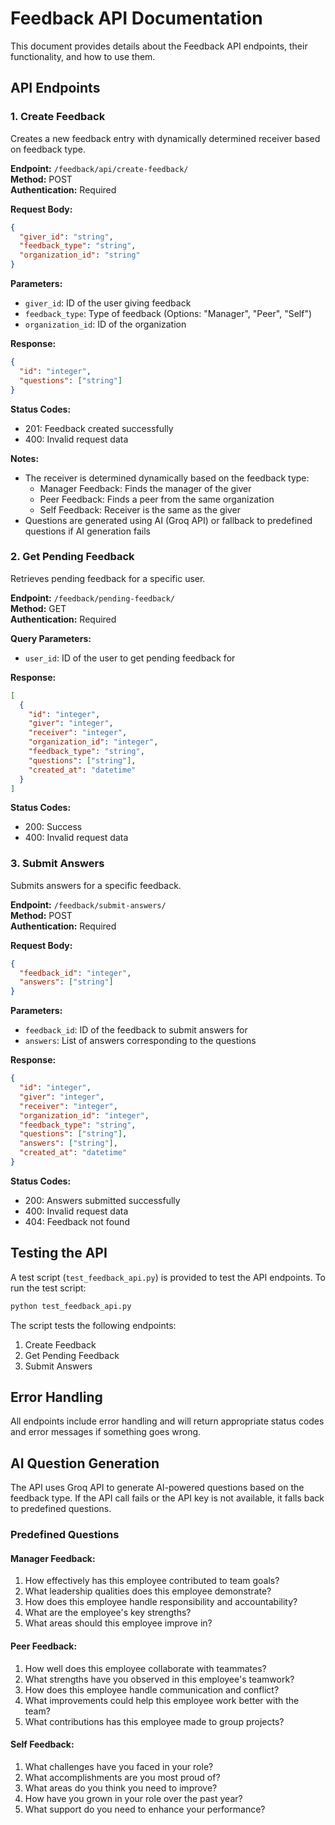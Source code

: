 # Feedback API Documentation

This document provides details about the Feedback API endpoints, their functionality, and how to use them.

## API Endpoints

### 1. Create Feedback

Creates a new feedback entry with dynamically determined receiver based on feedback type.

**Endpoint:** `/feedback/api/create-feedback/`  
**Method:** POST  
**Authentication:** Required

**Request Body:**
```json
{
  "giver_id": "string",
  "feedback_type": "string",
  "organization_id": "string"
}
```

**Parameters:**
- `giver_id`: ID of the user giving feedback
- `feedback_type`: Type of feedback (Options: "Manager", "Peer", "Self")
- `organization_id`: ID of the organization

**Response:**
```json
{
  "id": "integer",
  "questions": ["string"]
}
```

**Status Codes:**
- 201: Feedback created successfully
- 400: Invalid request data

**Notes:**
- The receiver is determined dynamically based on the feedback type:
  - Manager Feedback: Finds the manager of the giver
  - Peer Feedback: Finds a peer from the same organization
  - Self Feedback: Receiver is the same as the giver
- Questions are generated using AI (Groq API) or fallback to predefined questions if AI generation fails

### 2. Get Pending Feedback

Retrieves pending feedback for a specific user.

**Endpoint:** `/feedback/pending-feedback/`  
**Method:** GET  
**Authentication:** Required

**Query Parameters:**
- `user_id`: ID of the user to get pending feedback for

**Response:**
```json
[
  {
    "id": "integer",
    "giver": "integer",
    "receiver": "integer",
    "organization_id": "integer",
    "feedback_type": "string",
    "questions": ["string"],
    "created_at": "datetime"
  }
]
```

**Status Codes:**
- 200: Success
- 400: Invalid request data

### 3. Submit Answers

Submits answers for a specific feedback.

**Endpoint:** `/feedback/submit-answers/`  
**Method:** POST  
**Authentication:** Required

**Request Body:**
```json
{
  "feedback_id": "integer",
  "answers": ["string"]
}
```

**Parameters:**
- `feedback_id`: ID of the feedback to submit answers for
- `answers`: List of answers corresponding to the questions

**Response:**
```json
{
  "id": "integer",
  "giver": "integer",
  "receiver": "integer",
  "organization_id": "integer",
  "feedback_type": "string",
  "questions": ["string"],
  "answers": ["string"],
  "created_at": "datetime"
}
```

**Status Codes:**
- 200: Answers submitted successfully
- 400: Invalid request data
- 404: Feedback not found

## Testing the API

A test script (`test_feedback_api.py`) is provided to test the API endpoints. To run the test script:

```bash
python test_feedback_api.py
```

The script tests the following endpoints:
1. Create Feedback
2. Get Pending Feedback
3. Submit Answers

## Error Handling

All endpoints include error handling and will return appropriate status codes and error messages if something goes wrong.

## AI Question Generation

The API uses Groq API to generate AI-powered questions based on the feedback type. If the API call fails or the API key is not available, it falls back to predefined questions.

### Predefined Questions

#### Manager Feedback:
1. How effectively has this employee contributed to team goals?
2. What leadership qualities does this employee demonstrate?
3. How does this employee handle responsibility and accountability?
4. What are the employee's key strengths?
5. What areas should this employee improve in?

#### Peer Feedback:
1. How well does this employee collaborate with teammates?
2. What strengths have you observed in this employee's teamwork?
3. How does this employee handle communication and conflict?
4. What improvements could help this employee work better with the team?
5. What contributions has this employee made to group projects?

#### Self Feedback:
1. What challenges have you faced in your role?
2. What accomplishments are you most proud of?
3. What areas do you think you need to improve?
4. How have you grown in your role over the past year?
5. What support do you need to enhance your performance?
